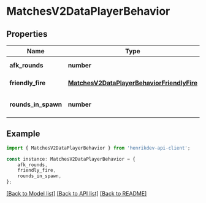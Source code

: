 # MatchesV2DataPlayerBehavior


## Properties

Name | Type | Description | Notes
------------ | ------------- | ------------- | -------------
**afk_rounds** | **number** |  | [default to undefined]
**friendly_fire** | [**MatchesV2DataPlayerBehaviorFriendlyFire**](MatchesV2DataPlayerBehaviorFriendlyFire.md) |  | [default to undefined]
**rounds_in_spawn** | **number** |  | [optional] [default to undefined]

## Example

```typescript
import { MatchesV2DataPlayerBehavior } from 'henrikdev-api-client';

const instance: MatchesV2DataPlayerBehavior = {
    afk_rounds,
    friendly_fire,
    rounds_in_spawn,
};
```

[[Back to Model list]](../README.md#documentation-for-models) [[Back to API list]](../README.md#documentation-for-api-endpoints) [[Back to README]](../README.md)
